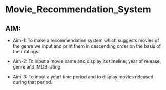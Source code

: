 # Movie_Recommendation_System

## AIM:
- Aim-1: To make a recommendation system which suggests movies of the genre we input and print them in descending order on the basis of their ratings.
* Aim-2: To input a movie name and display its timeline, year of release, genre and IMDB rating.
+ Aim-3: To input a year/ time period and to display movies released during that period.
